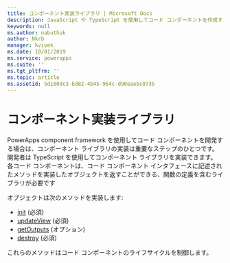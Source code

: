 ```yaml
---
title: コンポーネント実装ライブラリ | Microsoft Docs
description: JavaScript や TypeScript を使用してコード コンポーネントを作成する
keywords: null
ms.author: nabuthuk
author: Nkrb
manager: kvivek
ms.date: 10/01/2019
ms.service: powerapps
ms.suite: ''
ms.tgt_pltfrm: ''
ms.topic: article
ms.assetid: 5d100dc3-bd82-4b45-964c-d90eaebc0735
---
```

# <a name="component-implementation-library"></a>コンポーネント実装ライブラリ

PowerApps component framework を使用してコード コンポーネントを開発する場合は、コンポーネント ライブラリの実装は重要なステップのひとつです。 開発者は TypeScript を使用してコンポーネント ライブラリを実装できます。 各コード コンポーネントは、コード コンポーネント インタフェースに記述されたメソッドを実装したオブジェクトを返すことができる、関数の定義を含むライブラリが必要です 

オブジェクトは次のメソッドを実装します:

- [init](reference/control/init.md) (必須)
- [updateView](reference/control/updateview.md) (必須)
- [getOutputs](reference/control/getoutputs.md) (オプション)
- [destroy](reference/control/destroy.md) (必須)

これらのメソッドはコード コンポーネントのライフサイクルを制御します。

